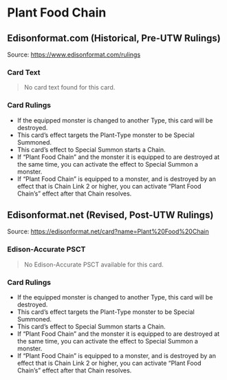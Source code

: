 # Plant Food Chain

## Edisonformat.com (Historical, Pre-UTW Rulings)

Source: https://www.edisonformat.com/rulings

### Card Text

> No card text found for this card.

### Card Rulings

*   If the equipped monster is changed to another Type, this card will be destroyed.
*   This card’s effect targets the Plant-Type monster to be Special Summoned.
*   This card’s effect to Special Summon starts a Chain.
*   If “Plant Food Chain” and the monster it is equipped to are destroyed at the same time, you can activate the effect to Special Summon a monster.
*   If “Plant Food Chain” is equipped to a monster, and is destroyed by an effect that is Chain Link 2 or higher, you can activate “Plant Food Chain’s” effect after that Chain resolves.

## Edisonformat.net (Revised, Post-UTW Rulings)

Source: https://edisonformat.net/card?name=Plant%20Food%20Chain

### Edison-Accurate PSCT

> No Edison-Accurate PSCT available for this card.

### Card Rulings

*   If the equipped monster is changed to another Type, this card will be destroyed.
*   This card’s effect targets the Plant-Type monster to be Special Summoned.
*   This card’s effect to Special Summon starts a Chain.
*   If “Plant Food Chain” and the monster it is equipped to are destroyed at the same time, you can activate the effect to Special Summon a monster.
*   If “Plant Food Chain” is equipped to a monster, and is destroyed by an effect that is Chain Link 2 or higher, you can activate “Plant Food Chain’s” effect after that Chain resolves.
            